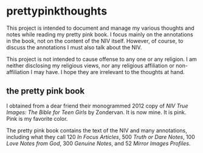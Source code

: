 # prettypinkthoughts

This project is intended to document and manage my various thoughts and notes while reading my pretty pink book.
I focus mainly on the annotations in the book, not on the content of the NIV itself.
However, of course, to discuss the annotations I must also talk about the NIV.

This project is not intended to cause offense to any one or any religion.
I am neither disclosing my religious views, nor any religious affiliation or non-affiliation I may have.
I hope they are irrelevant to the thoughts at hand.

## the pretty pink book

I obtained from a dear friend their monogrammed 2012 copy of *NIV True Images: The Bible for Teen Girls* by Zondervan.
It is now mine.
It is pink.
Pink is my favorite color.

The pretty pink book contains the text of the NIV and many annotations, including what they call
120 *In Focus Articles*,
500 *Truth or Dare Notes*,
100 *Love Notes from God*,
300 *Genuine Notes*,
and 52 *Mirror Images Profiles*.
